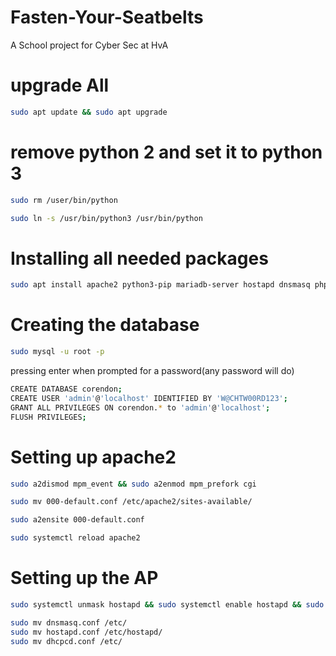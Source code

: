 # Fasten-Your-Seatbelts
A School project for Cyber Sec at HvA

# upgrade All
```bash 
sudo apt update && sudo apt upgrade
```

# remove python 2 and set it to python 3
```bash 
sudo rm /user/bin/python
```
```bash 
sudo ln -s /usr/bin/python3 /usr/bin/python
```

# Installing all needed packages 
```bash 
sudo apt install apache2 python3-pip mariadb-server hostapd dnsmasq php -y
```

# Creating the database
```bash 
sudo mysql -u root -p 
```
pressing enter when prompted for a password(any password will do)
  ```bash 
  CREATE DATABASE corendon;
  CREATE USER 'admin'@'localhost' IDENTIFIED BY 'W@CHTW00RD123';
  GRANT ALL PRIVILEGES ON corendon.* to 'admin'@'localhost';
  FLUSH PRIVILEGES;
```
# Setting up apache2
```bash 
sudo a2dismod mpm_event && sudo a2enmod mpm_prefork cgi
```
```bash 
sudo mv 000-default.conf /etc/apache2/sites-available/
```
```bash 
sudo a2ensite 000-default.conf
```
```bash
sudo systemctl reload apache2
```
# Setting up the AP
```bash 
sudo systemctl unmask hostapd && sudo systemctl enable hostapd && sudo systemctl stop hostapd && sudo systemctl stop dnsmasq
```
```bash 
sudo mv dnsmasq.conf /etc/
sudo mv hostapd.conf /etc/hostapd/
sudo mv dhcpcd.conf /etc/
```
